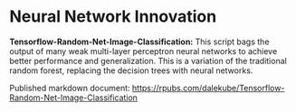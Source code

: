 # Neural Network Innovation

**Tensorflow-Random-Net-Image-Classification:** This script bags the output of many weak multi-layer perceptron neural networks to achieve better performance and generalization. This is a variation of the traditional random forest, replacing the decision trees with neural networks.

Published markdown document: https://rpubs.com/dalekube/Tensorflow-Random-Net-Image-Classification
